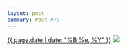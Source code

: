 ```yaml
---
layout: post
summary: Post #79
---
```


<p>
  <time><a href="/79">{{ page.date | date: "%B %e, %Y" }}</a></time>
  <a href="/79"><img src="{{ site.assets_url }}/79-640.jpg" srcset="{{ site.assets_url }}/79-1280.jpg 1280w, {{ site.assets_url }}/79-960.jpg 960w, {{ site.assets_url }}/79-640.jpg 640w, {{ site.assets_url }}/79-320.jpg 320w" sizes="(min-width: 700px) 50vw, calc(100vw - 2rem)" /></a>
</p>
